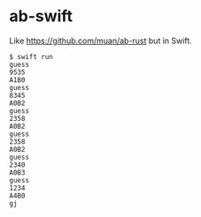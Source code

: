 # ab-swift

Like https://github.com/muan/ab-rust but in Swift.

```
$ swift run
guess
9535
A1B0
guess
8345
A0B2
guess
2358
A0B2
guess
2358
A0B2
guess
2340
A0B3
guess
1234
A4B0
gj
```
